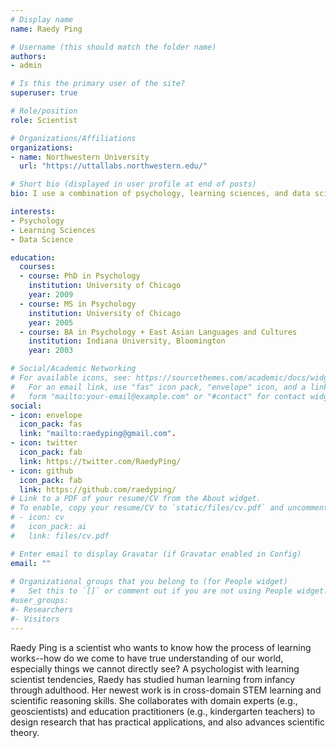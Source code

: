 ```yaml
---
# Display name
name: Raedy Ping

# Username (this should match the folder name)
authors:
- admin

# Is this the primary user of the site?
superuser: true

# Role/position
role: Scientist

# Organizations/Affiliations
organizations:
- name: Northwestern University
  url: "https://uttallabs.northwestern.edu/"

# Short bio (displayed in user profile at end of posts)
bio: I use a combination of psychology, learning sciences, and data science to uncover truths about the process of conceptual learning.

interests:
- Psychology
- Learning Sciences
- Data Science

education:
  courses:
  - course: PhD in Psychology
    institution: University of Chicago
    year: 2009
  - course: MS in Psychology
    institution: University of Chicago
    year: 2005
  - course: BA in Psychology + East Asian Languages and Cultures
    institution: Indiana University, Bloomington
    year: 2003

# Social/Academic Networking
# For available icons, see: https://sourcethemes.com/academic/docs/widgets/#icons
#   For an email link, use "fas" icon pack, "envelope" icon, and a link in the
#   form "mailto:your-email@example.com" or "#contact" for contact widget.
social:
- icon: envelope
  icon_pack: fas
  link: "mailto:raedyping@gmail.com".
- icon: twitter
  icon_pack: fab
  link: https://twitter.com/RaedyPing/
- icon: github
  icon_pack: fab
  link: https://github.com/raedyping/
# Link to a PDF of your resume/CV from the About widget.
# To enable, copy your resume/CV to `static/files/cv.pdf` and uncomment the lines below.  
# - icon: cv
#   icon_pack: ai
#   link: files/cv.pdf

# Enter email to display Gravatar (if Gravatar enabled in Config)
email: ""
  
# Organizational groups that you belong to (for People widget)
#   Set this to `[]` or comment out if you are not using People widget.  
#user_groups:
#- Researchers
#- Visitors
---
```


Raedy Ping is a scientist who wants to know how the process of learning works--how do we come to have true understanding of our world, especially things we cannot directly see? A psychologist with learning scientist tendencies, Raedy has studied human learning from infancy through adulthood. Her newest work is in cross-domain STEM learning and scientific reasoning skills. She collaborates with domain experts (e.g., geoscientists) and education practitioners (e.g., kindergarten teachers) to design research that has practical applications, and also advances scientific theory. 
